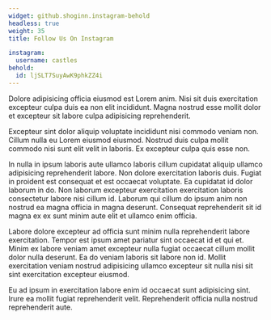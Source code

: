 ```yaml
---
widget: github.shoginn.instagram-behold
headless: true
weight: 35
title: Follow Us On Instagram

instagram:
  username: castles
behold:
  id: ljSLT7SuyAwK9phkZZ4i
---
```


Dolore adipisicing officia eiusmod est Lorem anim. Nisi sit duis exercitation excepteur culpa duis ea non elit incididunt. Magna nostrud esse mollit dolor et excepteur sit labore culpa adipisicing reprehenderit.

Excepteur sint dolor aliquip voluptate incididunt nisi commodo veniam non. Cillum nulla eu Lorem eiusmod eiusmod. Nostrud duis culpa mollit commodo nisi sunt elit velit in laboris. Ex excepteur culpa quis esse non.

In nulla in ipsum laboris aute ullamco laboris cillum cupidatat aliquip ullamco adipisicing reprehenderit labore. Non dolore exercitation laboris duis. Fugiat in proident est consequat et est occaecat voluptate. Ea cupidatat id dolor laborum in do. Non laborum excepteur exercitation exercitation laboris consectetur labore nisi cillum id. Laborum qui cillum do ipsum anim non nostrud ea magna officia in magna deserunt. Consequat reprehenderit sit id magna ex ex sunt minim aute elit et ullamco enim officia.

Labore dolore excepteur ad officia sunt minim nulla reprehenderit labore exercitation. Tempor est ipsum amet pariatur sint occaecat id et qui et. Minim ex labore veniam amet excepteur nulla fugiat occaecat cillum mollit dolor nulla deserunt. Ea do veniam laboris sit labore non id. Mollit exercitation veniam nostrud adipisicing ullamco excepteur sit nulla nisi sit sint exercitation excepteur eiusmod.

Eu ad ipsum in exercitation labore enim id occaecat sunt adipisicing sint. Irure ea mollit fugiat reprehenderit velit. Reprehenderit officia nulla nostrud reprehenderit aute.